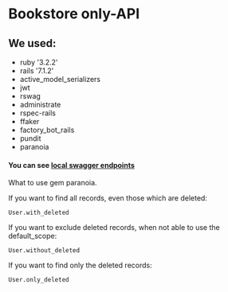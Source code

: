 # Bookstore only-API

## We used:
- ruby '3.2.2'
- rails '7.1.2'
- active_model_serializers
- jwt
- rswag
- administrate
- rspec-rails
- ffaker
- factory_bot_rails
- pundit
- paranoia

#### You can see [local swagger endpoints](http://127.0.0.1:3000/api-docs/index.html) 


What to use gem paranoia.

If you want to find all records, even those which are deleted:

```User.with_deleted```

If you want to exclude deleted records, when not able to use the default_scope:

```User.without_deleted```

If you want to find only the deleted records:

```User.only_deleted```